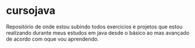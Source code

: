 # cursojava
Repositório de onde estou subindo todos exercicios e projetos que estou realizando durante meus estudos em java desde o básico ao mas avançado de acordo com oque vou aprendendo.
